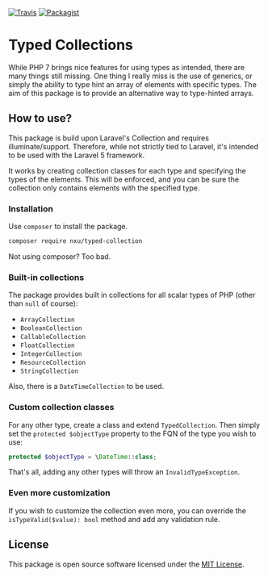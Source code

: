 [![Travis](https://img.shields.io/travis/nXu/typed-collection.svg?style=flat-square)](https://travis-ci.org/nXu/typed-collection)
[![Packagist](https://img.shields.io/packagist/v/nxu/typed-collection.svg?style=flat-square)](https://packagist.org/packages/nXu/typed-collection)

# Typed Collections

While PHP 7 brings nice features for using types as intended,
there are many things still missing. One thing I really miss
is the use of generics, or simply the ability to type hint 
an array of elements with specific types. The aim of this 
package is to provide an alternative way to type-hinted
arrays.
 
## How to use?
This package is build upon Laravel's Collection and requires
illuminate/support. Therefore, while not strictly tied to 
Laravel, it's intended to be used with the Laravel 5 
framework.

It works by creating collection classes for each type and 
specifying the types of the elements. This will be enforced,
and you can be sure the collection only contains elements
with the specified type.

### Installation
Use `composer` to install the package. 

```sh
composer require nxu/typed-collection
```

Not using composer? Too bad. 

### Built-in collections
The package provides built in collections for all scalar 
types of PHP (other than `null` of course):

- `ArrayCollection`
- `BooleanCollection`
- `CallableCollection`
- `FloatCollection`
- `IntegerCollection`
- `ResourceCollection`
- `StringCollection`

Also, there is a `DateTimeCollection` to be used.

### Custom collection classes
For any other type, create a class and extend `TypedCollection`.
Then simply set the `protected $objectType` property to the FQN
of the type you wish to use:

```php
protected $objectType = \DateTime::class; 
```

That's all, adding any other types will throw an `InvalidTypeException`.

### Even more customization
If you wish to customize the collection even more, you can override
the `isTypeValid($value): bool` method and add any validation rule.

## License
This package is open source software licensed under the [MIT License](https://opensource.org/licenses/MIT).

